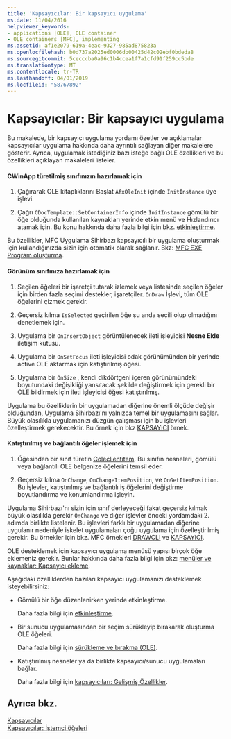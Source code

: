 ```yaml
---
title: 'Kapsayıcılar: Bir kapsayıcı uygulama'
ms.date: 11/04/2016
helpviewer_keywords:
- applications [OLE], OLE container
- OLE containers [MFC], implementing
ms.assetid: af1e2079-619a-4eac-9327-985ad875823a
ms.openlocfilehash: b0d737a2025ed0006db00425d42c02ebf0bdeda8
ms.sourcegitcommit: 5cecccba0a96c1b4ccea1f7a1cfd91f259cc5bde
ms.translationtype: MT
ms.contentlocale: tr-TR
ms.lasthandoff: 04/01/2019
ms.locfileid: "58767892"
---
```

# <a name="containers-implementing-a-container"></a>Kapsayıcılar: Bir kapsayıcı uygulama

Bu makalede, bir kapsayıcı uygulama yordamı özetler ve açıklamalar kapsayıcılar uygulama hakkında daha ayrıntılı sağlayan diğer makalelere gösterir. Ayrıca, uygulamak istediğiniz bazı isteğe bağlı OLE özellikleri ve bu özellikleri açıklayan makaleleri listeler.

#### <a name="to-prepare-your-cwinapp-derived-class"></a>CWinApp türetilmiş sınıfınızın hazırlamak için

1. Çağırarak OLE kitaplıklarını Başlat `AfxOleInit` içinde `InitInstance` üye işlevi.

1. Çağrı `CDocTemplate::SetContainerInfo` içinde `InitInstance` gömülü bir öğe olduğunda kullanılan kaynakları yerinde etkin menü ve Hızlandırıcı atamak için. Bu konu hakkında daha fazla bilgi için bkz. [etkinleştirme](../mfc/activation-cpp.md).

Bu özellikler, MFC Uygulama Sihirbazı kapsayıcılı bir uygulama oluşturmak için kullandığınızda sizin için otomatik olarak sağlanır. Bkz: [MFC EXE Program oluşturma](../mfc/reference/mfc-application-wizard.md).

#### <a name="to-prepare-your-view-class"></a>Görünüm sınıfınıza hazırlamak için

1. Seçilen öğeleri bir işaretçi tutarak izlemek veya listesinde seçilen öğeler için birden fazla seçimi destekler, işaretçiler. `OnDraw` İşlevi, tüm OLE öğelerini çizmek gerekir.

1. Geçersiz kılma `IsSelected` geçirilen öğe şu anda seçili olup olmadığını denetlemek için.

1. Uygulama bir `OnInsertObject` görüntülenecek ileti işleyicisi **Nesne Ekle** iletişim kutusu.

1. Uygulama bir `OnSetFocus` ileti işleyicisi odak görünümünden bir yerinde active OLE aktarmak için katıştırılmış öğesi.

1. Uygulama bir `OnSize` , kendi dikdörtgeni içeren görünümündeki boyutundaki değişikliği yansıtacak şekilde değiştirmek için gerekli bir OLE bildirmek için ileti işleyicisi öğesi katıştırılmış.

Uygulama bu özelliklerin bir uygulamadan diğerine önemli ölçüde değişir olduğundan, Uygulama Sihirbazı'nı yalnızca temel bir uygulamasını sağlar. Büyük olasılıkla uygulamanızı düzgün çalışması için bu işlevleri özelleştirmek gerekecektir. Bu örnek için bkz [KAPSAYICI](../overview/visual-cpp-samples.md) örnek.

#### <a name="to-handle-embedded-and-linked-items"></a>Katıştırılmış ve bağlantılı öğeler işlemek için

1. Öğesinden bir sınıf türetin [Coleclientıtem](../mfc/reference/coleclientitem-class.md). Bu sınıfın nesneleri, gömülü veya bağlantılı OLE belgenize öğelerini temsil eder.

1. Geçersiz kılma `OnChange`, `OnChangeItemPosition`, ve `OnGetItemPosition`. Bu işlevler, katıştırılmış ve bağlantılı iş öğelerini değiştirme boyutlandırma ve konumlandırma işleyin.

Uygulama Sihirbazı'nı sizin için sınıf derleyeceği fakat geçersiz kılmak büyük olasılıkla gerekir `OnChange` ve diğer işlevler önceki yordamdaki 2. adımda birlikte listelenir. Bu işlevleri farklı bir uygulamadan diğerine uygulanır nedeniyle iskelet uygulamaları çoğu uygulama için özelleştirilmiş gerekir. Bu örnekler için bkz. MFC örnekleri [DRAWCLI](../overview/visual-cpp-samples.md) ve [KAPSAYICI](../overview/visual-cpp-samples.md).

OLE desteklemek için kapsayıcı uygulama menüsü yapısı birçok öğe eklemeniz gerekir. Bunlar hakkında daha fazla bilgi için bkz: [menüler ve kaynaklar: Kapsayıcı ekleme](../mfc/menus-and-resources-container-additions.md).

Aşağıdaki özelliklerden bazıları kapsayıcı uygulamanızı desteklemek isteyebilirsiniz:

- Gömülü bir öğe düzenlenirken yerinde etkinleştirme.

   Daha fazla bilgi için [etkinleştirme](../mfc/activation-cpp.md).

- Bir sunucu uygulamasından bir seçim sürükleyip bırakarak oluşturma OLE öğeleri.

   Daha fazla bilgi için [sürükleme ve bırakma (OLE)](../mfc/drag-and-drop-ole.md).

- Katıştırılmış nesneler ya da birlikte kapsayıcı/sunucu uygulamaları bağlar.

   Daha fazla bilgi için [kapsayıcıları: Gelişmiş Özellikler](../mfc/containers-advanced-features.md).

## <a name="see-also"></a>Ayrıca bkz.

[Kapsayıcılar](../mfc/containers.md)<br/>
[Kapsayıcılar: İstemci öğeleri](../mfc/containers-client-items.md)
